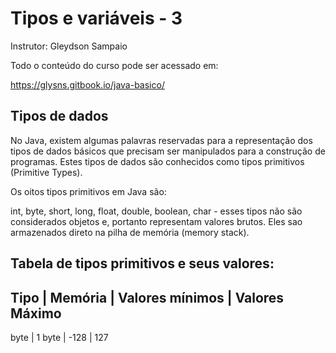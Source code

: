 # Tipos e variáveis - 3
Instrutor: Gleydson Sampaio

Todo o conteúdo do curso pode ser acessado em:

https://glysns.gitbook.io/java-basico/

## Tipos de dados

No Java, existem algumas palavras reservadas para a representação dos tipos de dados básicos que precisam ser manipulados para a construção de programas. Estes tipos de dados são conhecidos como tipos primitivos (Primitive Types).

Os oitos tipos primitivos em Java são: 

int, byte, short, long, float, double, boolean, char - esses tipos não são considerados objetos e, portanto representam valores brutos. Eles sao armazenados direto na pilha de memória (memory stack).

## Tabela de tipos primitivos e seus valores: 

Tipo | Memória | Valores mínimos | Valores Máximo  
----------------------------
byte | 1 byte | -128 | 127 


